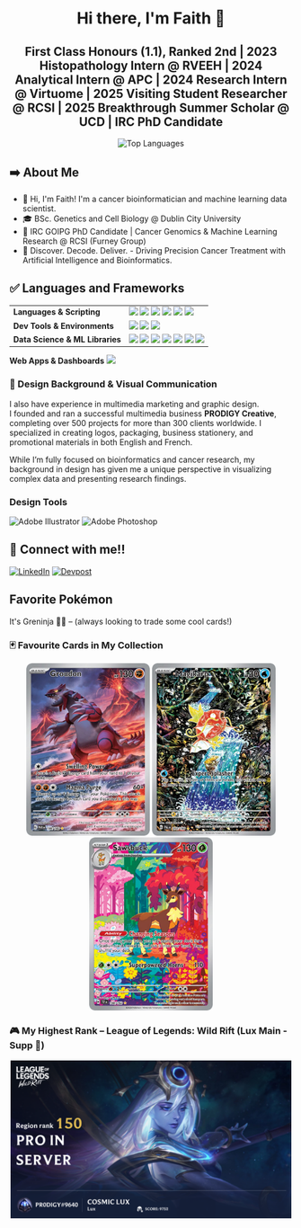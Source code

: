 <div align="center">

# Hi there, I'm Faith 👋  
## First Class Honours (1.1), Ranked 2nd | 2023 Histopathology Intern @ RVEEH | 2024 Analytical Intern @ APC | 2024 Research Intern @ Virtuome | 2025 Visiting Student Researcher @ RCSI | 2025 Breakthrough Summer Scholar @ UCD | IRC PhD Candidate

</div>

<p align="center">
  <img 
    src="https://github-readme-stats.vercel.app/api/top-langs/?username=faith-ogun&layout=compact&theme=tokyonight" 
    alt="Top Languages" 
    height="150"
  />
</p>

## ➡️ About Me

- 👋 Hi, I'm Faith! I'm a cancer bioinformatician and machine learning data scientist.
- 🎓 BSc. Genetics and Cell Biology @ Dublin City University
- 🧠 IRC GOIPG PhD Candidate | Cancer Genomics & Machine Learning Research @ RCSI (Furney Group)
- 🎯 Discover. Decode. Deliver. - Driving Precision Cancer Treatment with Artificial Intelligence and Bioinformatics.

## ✅ Languages and Frameworks

<table>
  <tr>
    <td><strong>Languages & Scripting</strong></td>
    <td>
      <img src="https://img.shields.io/badge/Python-3776AB.svg?style=flat-square&logo=python&logoColor=white"/>
      <img src="https://img.shields.io/badge/R-276DC3.svg?style=flat-square&logo=r&logoColor=white"/>
      <img src="https://img.shields.io/badge/Bash-4EAA25.svg?style=flat-square&logo=gnubash&logoColor=white"/>
      <img src="https://img.shields.io/badge/Perl-39457E.svg?style=flat-square&logo=perl&logoColor=white"/>
      <img src="https://img.shields.io/badge/Markdown-000000.svg?style=flat-square&logo=markdown&logoColor=white"/>
      <img src="https://img.shields.io/badge/LaTeX-008080.svg?style=flat-square&logo=latex&logoColor=white"/>
    </td>
  </tr>

  <tr>
    <td><strong>Dev Tools & Environments</strong></td>
    <td>
      <img src="https://img.shields.io/badge/Docker-2496ED?style=flat-square&logo=docker&logoColor=white"/>
      <img src="https://img.shields.io/badge/Git-F05032?style=flat-square&logo=git&logoColor=white"/>
      <img src="https://img.shields.io/badge/VSCode-007ACC?style=flat-square&logo=visualstudiocode&logoColor=white"/>
    </td>
  </tr>

  <tr>
    <td><strong>Data Science & ML Libraries</strong></td>
    <td>
      <img src="https://img.shields.io/badge/PyTorch-EE4C2C?style=flat-square&logo=pytorch&logoColor=white"/>
      <img src="https://img.shields.io/badge/TensorFlow-FF6F00?style=flat-square&logo=tensorflow&logoColor=white"/>
      <img src="https://img.shields.io/badge/Keras-D00000?style=flat-square&logo=keras&logoColor=white"/>
      <img src="https://img.shields.io/badge/Scikit--Learn-F7931E?style=flat-square&logo=scikitlearn&logoColor=white"/>
      <img src="https://img.shields.io/badge/Pandas-150458?style=flat-square&logo=pandas&logoColor=white"/>
      <img src="https://img.shields.io/badge/NumPy-013243?style=flat-square&logo=numpy&logoColor=white"/>
      <img src="https://img.shields.io/badge/Matplotlib-11557C?style=flat-square&logo=matplotlib&logoColor=white"/>
    </td>
  </tr>
</table>

<tr>
  <td><strong>Web Apps & Dashboards</strong></td>
  <td>
    <img src="https://img.shields.io/badge/Streamlit-FF4B4B?style=flat-square&logo=streamlit&logoColor=white"/>
  </td>
</tr>

### 🎨 Design Background & Visual Communication

I also have experience in multimedia marketing and graphic design.  
I founded and ran a successful multimedia business **PRODIGY Creative**, completing over 500 projects for more than 300 clients worldwide. I specialized in creating logos, packaging, business stationery, and promotional materials in both English and French.  

While I’m fully focused on bioinformatics and cancer research, my background in design has given me a unique perspective in visualizing complex data and presenting research findings.

### **Design Tools**
![Adobe Illustrator](https://img.shields.io/badge/-Adobe_Illustrator-FF9A00?logo=adobeillustrator&logoColor=white&style=flat)
![Adobe Photoshop](https://img.shields.io/badge/-Adobe_Photoshop-31A8FF?logo=adobephotoshop&logoColor=white&style=flat)

## 🤝 Connect with me!!

[![LinkedIn](https://img.shields.io/badge/LinkedIn-%230077B5.svg?style=for-the-badge&logo=linkedin&logoColor=white)](https://www.linkedin.com/in/faith-ogundimu-3895421b9)
[![Devpost](https://img.shields.io/badge/Devpost-003E54?style=for-the-badge&logo=devpost&logoColor=white)](https://devpost.com/faith-ogun?ref_content=user-portfolio&ref_feature=portfolio&ref_medium=global-nav)

## Favorite Pokémon

It's Greninja 🐸🥷 – (always looking to trade some cool cards!)

### 🃏 Favourite Cards in My Collection

<p align="center">
  <img src="https://raw.githubusercontent.com/faith-ogun/faith-ogun/main/assets/cards/groudon.jpg" width="220" alt="Groudon card"/>
  <img src="https://raw.githubusercontent.com/faith-ogun/faith-ogun/main/assets/cards/magikarp.jpg" width="220" alt="Magikarp card"/>
  <img src="https://raw.githubusercontent.com/faith-ogun/faith-ogun/main/assets/cards/sawsbuck.jpg" width="220" alt="Sawsbuck card"/>
</p>

### 🎮 My Highest Rank – League of Legends: Wild Rift (Lux Main - Supp 🤣)

<p align="center">
  <img src="https://raw.githubusercontent.com/faith-ogun/faith-ogun/main/assets/lol-wr/lux-rank.PNG" width="500" alt="Cosmic Lux Rank"/>
</p>
